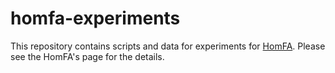 # homfa-experiments

This repository contains scripts and data for experiments for [HomFA](https://github.com/virtualsecureplatform/homfa). Please see the HomFA's page for the details.
